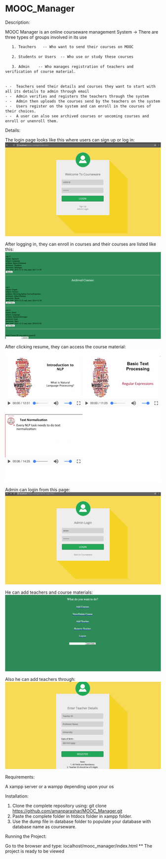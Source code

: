 # MOOC_Manager

Description:
  
  MOOC Manager is an online courseware management System 
    -> There are three types of groups involved in its use 
    
       1. Teachers   -- Who want to send their courses on MOOC
       
       2. Students or Users  -- Who use or study these courses 
       
       3. Admin    -- Who manages registration of teachers and verification of course material.
       
      
    - -  Teachers send their details and courses they want to start with all its details to admin through email 
    - -  Admin verifies and registers the teachers through the system 
    - -  Admin then uploads the courses send by the teachers on the system
    - -  Users register on the system and can enroll in the courses of their choices.
    - -  A user can also see archived courses or uocoming courses and enroll or unenroll them. 

 Details:
  
The login page looks like this where users can sign up or log in:
   ![alt tag](http://github.com/amanparashar/MOOC_Manager/blob/master/screenshots/user_login.png)

After logging in, they can enroll in courses and their courses are listed like this:
   ![alt tag](http://github.com/amanparashar/MOOC_Manager/blob/master/screenshots/my_courses.png)

After clicking resume, they can access the course material:
   ![alt tag](http://github.com/amanparashar/MOOC_Manager/blob/master/screenshots/course_material.png)

Admin can login from this page:
   ![alt tag](http://github.com/amanparashar/MOOC_Manager/blob/master/screenshots/admin_home.png)

He can add teachers and course materials:
   ![alt tag](http://github.com/amanparashar/MOOC_Manager/blob/master/screenshots/admin_options.png)

Also he can add teachers through: 
   ![alt tag](http://github.com/amanparashar/MOOC_Manager/blob/master/screenshots/teacher_register.png)


 Requirements:

A xampp server or a wampp depending upon your os


 Installation:

1. Clone the complete repository using:
     git clone https://github.com/amanparashar/MOOC_Manager.git
2. Paste the complete folder in htdocs folder in xampp folder.
3. Use the dump file in database folder to populate your database with database name as courseware.


 Running the Project:

Go to the browser and type: localhost/mooc_manager/index.html
 ** The project is ready to be viewed
 



